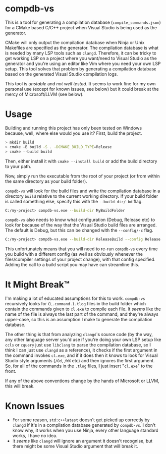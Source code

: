 # compdb-vs

This is a tool for generating a compilation database (`compile_commands.json`) for a CMake based C/C++ project when Visual Studio is being used as the generator.

CMake will only output the compilation database when Ninja or Unix Makefiles are specified as the generator. The compilation database is what is needed by many LSP tools such as `clangd`. Therefore, it can be tricky to get working LSP on a project where you want/need to Visual Studio as the generator and you're using an editor like Vim where you need your own LSP setup. This tool solves that problem by generating a compilation database based on the generated Visual Studio compilation logs.

This tool is _unstable_ and _not well tested_. It seems to work fine for my own personal use (except for known issues, see below) but it could break at the mercy of Microsoft/LLVM (see below).

# Usage

Building and running this project has only been tested on Windows because, well, where else would you use it? First, build the project.

```bash
> mkdir build
> cmake -B build -S . -DCMAKE_BUILD_TYPE=Release
> cmake --build build
```

Then, either install it with `cmake --install build` or add the build directory to your path.

Now, simply run the executable from the root of your project (or from within the same directory as your build folder).

`compdb-vs` will look for the build files and write the compilation database in a directory `build` relative to the current working directory. If your build folder is called something else, specify this with the `--build-dir/-bd` flag.

```bash
C:/my-project> compdb-vs.exe --build-dir MyBuildFolder
```

`compdb-vs` also needs to know what configuration (Debug, Release etc) to look for because of the way that the Visual Studio build files are arranged. The default is Debug, but this can be changed with the `--config/-c` flag.

```bash
C:/my-project> compdb-vs.exe --build-dir ReleaseBuild --config Release
```

This unfortunately means that you will need to re-run `compdb-vs` every time you build with a different config (as well as obviously whenever the files/compiler settings of your project change), with that config specified. Adding the call to a build script you may have can streamline this.

# It Might Break™

I'm making a lot of educated assumptions for this to work. `compdb-vs` recursively looks for `CL.command.1.tlog` files in the build folder which contain the commands given to `cl.exe` to compile each file. It _seems_ like the name of the file is always the last part of the command, and they're always upper-case, so this is an assumption I make to generate the compilation database.

The other thing is that from analyzing `clangd`'s source code (by the way, any other language server you'd use if you're doing your own LSP setup like `ccls` or `cquery` just use `libclang` to parse the compilation database, so I think I can just use `clangd` as a reference), it checks if the first argument in the command invokes `cl.exe`, and if it does then it knows to look for Visual Studio style arguments (`/Od`, `/WX` etc) and then ignores the first argument. So, for all of the commands in the `.tlog` files, I just insert "`cl.exe`" to the front.

If any of the above conventions change by the hands of Microsoft or LLVM, this will break.

# Known Issues
* For some reason, `std:c++latest` doesn't get picked up correctly by `clangd` if it's in a compilation database generated by `compdb-vs`. I don't know why, it works when you use Ninja, every other language standard works, I have no idea.
* It _seems_ like `clangd` will ignore an argument it doesn't recognise, but there might be some Visual Studio argument that will break it.

